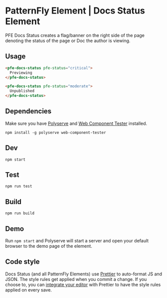 # PatternFly Element | Docs Status Element

PFE Docs Status creates a flag/banner on the right side of the page denoting the status of the page or Doc the author is viewing.

## Usage

```html
<pfe-docs-status pfe-status="critical">
  Previewing
</pfe-docs-status>
```

```html
<pfe-docs-status pfe-status="moderate">
  Unpublished
</pfe-docs-status>
```

## Dependencies

Make sure you have [Polyserve][polyserve] and [Web Component Tester][web-component-tester] installed.

    npm install -g polyserve web-component-tester

## Dev

    npm start

## Test

    npm run test

## Build

    npm run build

## Demo

Run `npm start` and Polyserve will start a server and open your default browser to the demo page of the element.

## Code style

Docs Status (and all PatternFly Elements) use [Prettier][prettier] to auto-format JS and JSON.  The style rules get applied when you commit a change.  If you choose to, you can [integrate your editor][prettier-ed] with Prettier to have the style rules applied on every save.

[prettier]: https://github.com/prettier/prettier/
[prettier-ed]: https://github.com/prettier/prettier/#editor-integration
[polyserve]: https://github.com/Polymer/polyserve
[web-component-tester]: https://github.com/Polymer/web-component-tester
